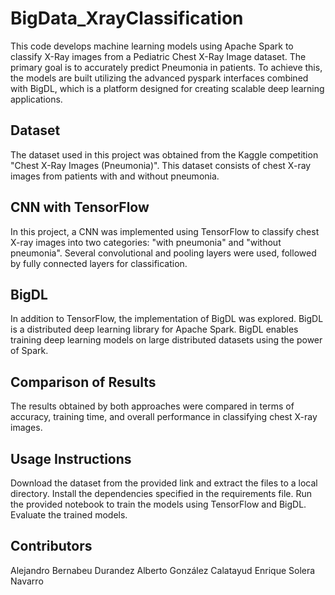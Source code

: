 # BigData_XrayClassification

This code develops machine learning models using Apache Spark to classify X-Ray images from a Pediatric Chest X-Ray Image dataset. The primary goal is to accurately predict Pneumonia in patients. To achieve this, the models are built utilizing the advanced pyspark interfaces combined with BigDL, which is a platform designed for creating scalable deep learning applications.

## Dataset
The dataset used in this project was obtained from the Kaggle competition "Chest X-Ray Images (Pneumonia)". This dataset consists of chest X-ray images from patients with and without pneumonia.

## CNN with TensorFlow
In this project, a CNN was implemented using TensorFlow to classify chest X-ray images into two categories: "with pneumonia" and "without pneumonia". Several convolutional and pooling layers were used, followed by fully connected layers for classification.

## BigDL
In addition to TensorFlow, the implementation of BigDL was explored. BigDL is a distributed deep learning library for Apache Spark. BigDL enables training deep learning models on large distributed datasets using the power of Spark.

## Comparison of Results
The results obtained by both approaches were compared in terms of accuracy, training time, and overall performance in classifying chest X-ray images.

## Usage Instructions
Download the dataset from the provided link and extract the files to a local directory.
Install the dependencies specified in the requirements file.
Run the provided notebook to train the models using TensorFlow and BigDL.
Evaluate the trained models.

## Contributors
Alejandro Bernabeu Durandez
Alberto González Calatayud
Enrique Solera Navarro
